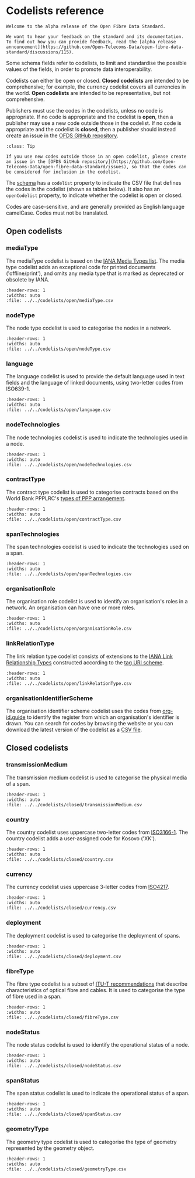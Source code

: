 # Codelists reference

```{admonition} Alpha consultation
Welcome to the alpha release of the Open Fibre Data Standard.

We want to hear your feedback on the standard and its documentation. To find out how you can provide feedback, read the [alpha release announcement](https://github.com/Open-Telecoms-Data/open-fibre-data-standard/discussions/115).
```

Some schema fields refer to codelists, to limit and standardise the possible values of the fields, in order to promote data interoperability.

Codelists can either be open or closed. **Closed codelists** are intended to be comprehensive; for example, the currency codelist covers all currencies in the world. **Open codelists** are intended to be representative, but not comprehensive.

Publishers must use the codes in the codelists, unless no code is appropriate. If no code is appropriate and the codelist is **open**, then a publisher may use a new code outside those in the codelist. If no code is appropriate and the codelist is **closed**, then a publisher should instead create an issue in the [OFDS GitHub repository](https://github.com/Open-Telecoms-Data/open-fibre-data-standard/issues).

```{admonition} Extending open codelists
:class: Tip

If you use new codes outside those in an open codelist, please create an issue in the [OFDS GitHub repository](https://github.com/Open-Telecoms-Data/open-fibre-data-standard/issues), so that the codes can be considered for inclusion in the codelist.
```

The [schema](schema.md) has a `codelist` property to indicate the CSV file that defines the codes in the codelist (shown as tables below). It also has an `openCodelist` property, to indicate whether the codelist is open or closed.

Codes are case-sensitive, and are generally provided as English language camelCase. Codes must not be translated.

## Open codelists

### mediaType

The mediaType codelist is based on the [IANA Media Types list](https://www.iana.org/assignments/media-types/media-types.xhtml). The media type codelist adds an exceptional code for printed documents ('offline/print'), and omits any media type that is marked as deprecated or obsolete by IANA.

```{csv-table-no-translate}
:header-rows: 1
:widths: auto
:file: ../../codelists/open/mediaType.csv
```

### nodeType

The node type codelist is used to categorise the nodes in a network.

```{csv-table-no-translate}
:header-rows: 1
:widths: auto
:file: ../../codelists/open/nodeType.csv
```

### language

The language codelist is used to provide the default language used in text fields and the language of linked documents, using two-letter codes from ISO639-1.

```{csv-table-no-translate}
:header-rows: 1
:widths: auto
:file: ../../codelists/open/language.csv
```

### nodeTechnologies

The node technologies codelist is used to indicate the technologies used in a node.

```{csv-table-no-translate}
:header-rows: 1
:widths: auto
:file: ../../codelists/open/nodeTechnologies.csv
```

### contractType

The contract type codelist is used to categorise contracts based on the World Bank PPPLRC's [types of PPP arrangement](https://ppp.worldbank.org/public-private-partnership/agreements).

```{csv-table-no-translate}
:header-rows: 1
:widths: auto
:file: ../../codelists/open/contractType.csv
```

### spanTechnologies

The span technologies codelist is used to indicate the technologies used on a span.

```{csv-table-no-translate}
:header-rows: 1
:widths: auto
:file: ../../codelists/open/spanTechnologies.csv
```

### organisationRole

The organisation role codelist is used to identify an organisation's roles in a network. An organisation can have one or more roles.

```{csv-table-no-translate}
:header-rows: 1
:widths: auto
:file: ../../codelists/open/organisationRole.csv
```

### linkRelationType

The link relation type codelist consists of extensions to the [IANA Link Relationship Types](https://www.iana.org/assignments/link-relations/link-relations.xhtml#link-relations-1) constructed according to the [tag URI scheme](https://www.rfc-editor.org/rfc/rfc4151).

```{csv-table-no-translate}
:header-rows: 1
:widths: auto
:file: ../../codelists/open/linkRelationType.csv
```

### organisationIdentifierScheme

The organisation identifier scheme codelist uses the codes from [org-id.guide](http://org-id.guide/) to identify the register from which an organisation's identifier is drawn. You can search for codes by browsing the website or you can download the latest version of the codelist as a [CSV file](http://org-id.guide/download.csv).

## Closed codelists

### transmissionMedium

The transmission medium codelist is used to categorise the physical media of a span.

```{csv-table-no-translate}
:header-rows: 1
:widths: auto
:file: ../../codelists/closed/transmissionMedium.csv
```

### country

The country codelist uses uppercase two-letter codes from [ISO3166-1](https://www.iso.org/iso-3166-country-codes.html). The country codelist adds a user-assigned code for Kosovo ('XK').

```{csv-table-no-translate}
:header-rows: 1
:widths: auto
:file: ../../codelists/closed/country.csv
```

### currency

The currency codelist uses uppercase 3-letter codes from [ISO4217](https://www.iso.org/iso-4217-currency-codes.html).

```{csv-table-no-translate}
:header-rows: 1
:widths: auto
:file: ../../codelists/closed/currency.csv
```

### deployment

The deployment codelist is used to categorise the deployment of spans.

```{csv-table-no-translate}
:header-rows: 1
:widths: auto
:file: ../../codelists/closed/deployment.csv
```

### fibreType

The fibre type codelist is a subset of [ITU-T recommendations](https://www.itu.int/rec/T-REC-G/en) that describe characteristics of optical fibre and cables. It is used to categorise the type of fibre used in a span.

```{csv-table-no-translate}
:header-rows: 1
:widths: auto
:file: ../../codelists/closed/fibreType.csv
```

### nodeStatus

The node status codelist is used to identify the operational status of a node.

```{csv-table-no-translate}
:header-rows: 1
:widths: auto
:file: ../../codelists/closed/nodeStatus.csv
```

### spanStatus

The span status codelist is used to indicate the operational status of a span.

```{csv-table-no-translate}
:header-rows: 1
:widths: auto
:file: ../../codelists/closed/spanStatus.csv
```

### geometryType

The geometry type codelist is used to categorise the type of geometry represented by the geometry object.

```{csv-table-no-translate}
:header-rows: 1
:widths: auto
:file: ../../codelists/closed/geometryType.csv
```
